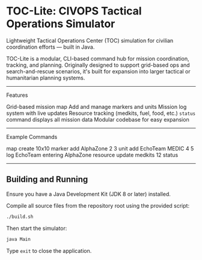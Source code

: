 # TOC-Lite: CIVOPS Tactical Operations Simulator

Lightweight Tactical Operations Center (TOC) simulation for civilian coordination efforts — built in Java.

TOC-Lite is a modular, CLI-based command hub for mission coordination, tracking, and planning. Originally designed to support grid-based ops and search-and-rescue scenarios, it's built for expansion into larger tactical or humanitarian planning systems.

---

Features

Grid-based mission map
Add and manage markers and units
Mission log system with live updates
Resource tracking (medkits, fuel, food, etc.)
`status` command displays all mission data
Modular codebase for easy expansion

---

Example Commands


map create 10x10
marker add AlphaZone 2 3
unit add EchoTeam MEDIC 4 5
log EchoTeam entering AlphaZone
resource update medkits 12
status

---

## Building and Running

Ensure you have a Java Development Kit (JDK 8 or later) installed.

Compile all source files from the repository root using the provided script:

```bash
./build.sh
```

Then start the simulator:

```bash
java Main
```

Type `exit` to close the application.
